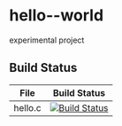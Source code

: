 # hello--world
experimental project

## Build Status
File|Build Status
---|---
hello.c|[![Build Status](https://travis-ci.com/cpp333/hello--world.svg?branch=master)](https://travis-ci.com/cpp333/hello--world)
